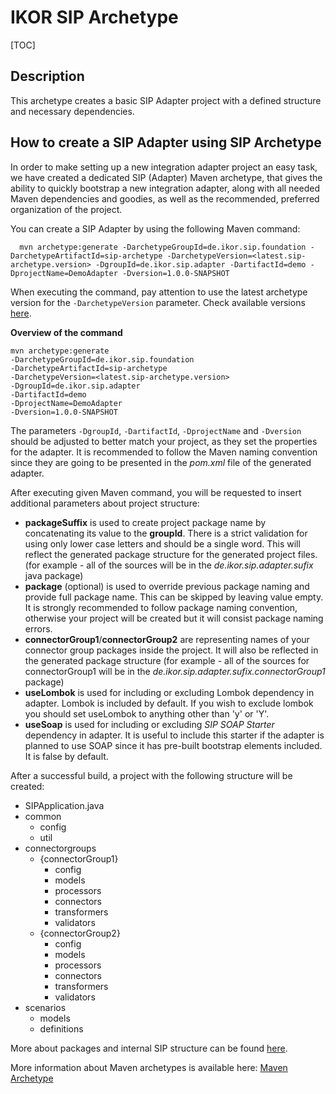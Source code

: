 # IKOR SIP Archetype

[TOC]

## Description

This archetype creates a basic SIP Adapter project with a defined structure and necessary dependencies.

## How to create a SIP Adapter using SIP Archetype

In order to make setting up a new integration adapter project an easy task, we have created a dedicated SIP (Adapter) Maven archetype, that gives the ability to quickly bootstrap a new integration adapter, along with all needed Maven dependencies and goodies, as well as the recommended, preferred organization of the project.

You can create a SIP Adapter by using the following Maven command:

```shell
  mvn archetype:generate -DarchetypeGroupId=de.ikor.sip.foundation -DarchetypeArtifactId=sip-archetype -DarchetypeVersion=<latest.sip-archetype.version> -DgroupId=de.ikor.sip.adapter -DartifactId=demo -DprojectName=DemoAdapter -Dversion=1.0.0-SNAPSHOT
```


When executing the command, pay attention to use the latest archetype version for the `-DarchetypeVersion` parameter.
Check available versions [here](https://search.maven.org/search?q=de.ikor.sip.foundation).

**Overview of the command**
```shell
mvn archetype:generate
-DarchetypeGroupId=de.ikor.sip.foundation
-DarchetypeArtifactId=sip-archetype
-DarchetypeVersion=<latest.sip-archetype.version>
-DgroupId=de.ikor.sip.adapter
-DartifactId=demo
-DprojectName=DemoAdapter
-Dversion=1.0.0-SNAPSHOT
```

The parameters `-DgroupId`, `-DartifactId`, `-DprojectName` and `-Dversion` should be adjusted to better match your project,
as they set the properties for the adapter. It is recommended to follow the Maven naming convention since they are going to be presented in the _pom.xml_ file of the generated adapter.

After executing given Maven command, you will be requested to insert additional parameters about project structure:

- **packageSuffix** is used to create project package name by concatenating its value to the **groupId**. There is a strict validation
  for using only lower case letters and should be a single word. This will reflect the generated package structure for the generated project files. (for example - all of the sources will be in the _de.ikor.sip.adapter.sufix_ java package) 
- **package** (optional) is used to override previous package naming and provide full package name. This can be skipped by leaving value empty.
  It is strongly recommended to follow package naming convention, otherwise your project will be created but it will consist
  package naming errors.
- **connectorGroup1**/**connectorGroup2** are representing names of your connector group packages inside the project. It will also be reflected in the generated package structure (for example - all of the sources for connectorGroup1 will be in the _de.ikor.sip.adapter.sufix.connectorGroup1_ package)
- **useLombok** is used for including or excluding Lombok dependency in adapter. Lombok is included by default. If you wish to exclude lombok you should set 
  useLombok to anything other than 'y' or 'Y'.
- **useSoap** is used for including or excluding _SIP SOAP Starter_ dependency in adapter. It is useful to include this starter if the adapter is planned to use SOAP since it has pre-built bootstrap elements included. It is false by default.

After a successful build, a project with the following structure will be created:

- SIPApplication.java
- common
  - config
  - util
- connectorgroups
  - {connectorGroup1}
    - config
    - models
    - processors
    - connectors
    - transformers
    - validators
  - {connectorGroup2}
    - config
    - models
    - processors
    - connectors
    - transformers
    - validators
- scenarios
  - models
  - definitions
    

More about packages and internal SIP structure can be found [here](./README.md).

More information about Maven archetypes is available here:
[Maven Archetype](https://maven.apache.org/guides/introduction/introduction-to-archetypes.html)
